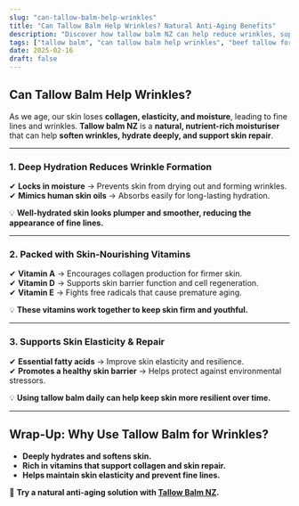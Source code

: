 ```yaml
---
slug: "can-tallow-balm-help-wrinkles"
title: "Can Tallow Balm Help Wrinkles? Natural Anti-Aging Benefits"
description: "Discover how tallow balm NZ can help reduce wrinkles, support skin elasticity, and provide deep hydration for aging skin."
tags: ["tallow balm", "can tallow balm help wrinkles", "beef tallow for skin NZ"]
date: 2025-02-16
draft: false
---
```


## Can Tallow Balm Help Wrinkles?  

As we age, our skin loses **collagen, elasticity, and moisture**, leading to fine lines and wrinkles. **Tallow balm NZ** is a **natural, nutrient-rich moisturiser** that can help **soften wrinkles, hydrate deeply, and support skin repair**.  

---

### **1. Deep Hydration Reduces Wrinkle Formation**  

✔ **Locks in moisture** → Prevents skin from drying out and forming wrinkles.  
✔ **Mimics human skin oils** → Absorbs easily for long-lasting hydration.  

💡 **Well-hydrated skin looks plumper and smoother, reducing the appearance of fine lines.**  

---

### **2. Packed with Skin-Nourishing Vitamins**  

✔ **Vitamin A** → Encourages collagen production for firmer skin.  
✔ **Vitamin D** → Supports skin barrier function and cell regeneration.  
✔ **Vitamin E** → Fights free radicals that cause premature aging.  

💡 **These vitamins work together to keep skin firm and youthful.**  

---

### **3. Supports Skin Elasticity & Repair**  

✔ **Essential fatty acids** → Improve skin elasticity and resilience.  
✔ **Promotes a healthy skin barrier** → Helps protect against environmental stressors.  

💡 **Using tallow balm daily can help keep skin more resilient over time.**  

---

## **Wrap-Up: Why Use Tallow Balm for Wrinkles?**  

- **Deeply hydrates and softens skin.**  
- **Rich in vitamins that support collagen and skin repair.**  
- **Helps maintain skin elasticity and prevent fine lines.**  

🔗 **Try a natural anti-aging solution with [Tallow Balm NZ](https://primalpantry.co.nz/shop/products/tallow-skin/).**

